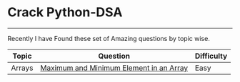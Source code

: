 # Crack Python-DSA

---

Recently I have Found these set of Amazing questions by topic wise.

| Topic  | Question                                     | Difficulty |
|--------|----------------------------------------------| ---|
| Arrays | [ Maximum and Minimum Element in an Array](https://github.com/BHariKrishnaReddy/Python-DSA/blob/main/MinMaxOfArray.py) |Easy|
